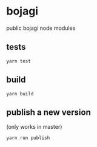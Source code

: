 # bojagi
public bojagi node modules

## tests

`yarn test`

## build

`yarn build`

## publish a new version

(only works in master)

`yarn run publish`